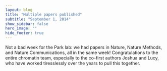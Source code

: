 ```yaml
---
layout: blog
title: "Multiple papers published"
subtitle: "September 1, 2014"
show_sidebar: false
hero_image: ""
hide_footer: true
---
```


Not a bad week for the Park lab: we had papers in Nature, Nature Methods, and Nature Communications, all in the same week! Congratulations to the entire chromatin team, especially to the co-first authors Joshua and Lucy, who have worked tiresslessly over the years to pull this together.

